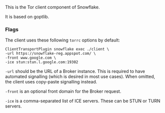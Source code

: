 This is the Tor client component of Snowflake.

It is based on goptlib.

### Flags

The client uses these following `torrc` options by default:
```
ClientTransportPlugin snowflake exec ./client \
-url https://snowflake-reg.appspot.com/ \
-front www.google.com \
-ice stun:stun.l.google.com:19302
```

`-url` should be the URL of a Broker instance. This is required to have
automated signalling (which is desired in most use cases).
When omitted, the client uses copy-paste signalling instead.

`-front` is an optional front domain for the Broker request.

`-ice` is a comma-separated list of ICE servers. These can be STUN or TURN
servers.

